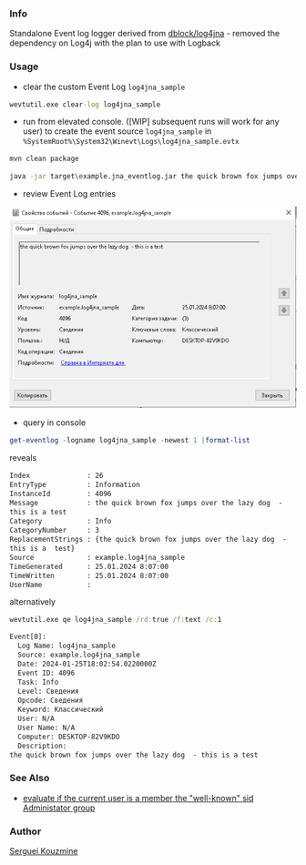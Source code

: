﻿### Info

Standalone Event log logger derived from [dblock/log4jna](https://github.com/dblock/log4jna) - removed the dependency on Log4j with the plan to use with Logback


### Usage

* clear the custom Event Log `log4jna_sample`
```cmd
wevtutil.exe clear-log log4jna_sample
```
* run from elevated console. ([WIP] subsequent runs will work for any user)
to create the event source `log4jna_sample` in `%SystemRoot%\System32\Winevt\Logs\log4jna_sample.evtx`
```sh
mvn clean package
```
```sh
java -jar target\example.jna_eventlog.jar the quick brown fox jumps over the lazy dog
```
* review Event Log entries

![Event log Message](https://github.com/sergueik/springboot_study/blob/master/basic-jna-eventlog/screenshots/capture-message.png)

* query in console

```powershell
get-eventlog -logname log4jna_sample -newest 1 |format-list
```
reveals
```text
Index              : 26
EntryType          : Information
InstanceId         : 4096
Message            : the quick brown fox jumps over the lazy dog  - this is a test
Category           : Info
CategoryNumber     : 3
ReplacementStrings : {the quick brown fox jumps over the lazy dog  - this is a  test}
Source             : example.log4jna_sample
TimeGenerated      : 25.01.2024 8:07:00
TimeWritten        : 25.01.2024 8:07:00
UserName           :
```

alternatively
```cmd
wevtutil.exe qe log4jna_sample /rd:true /f:text /c:1
```
```text
Event[0]:
  Log Name: log4jna_sample
  Source: example.log4jna_sample
  Date: 2024-01-25T18:02:54.0220000Z
  Event ID: 4096
  Task: Info
  Level: Сведения
  Opcode: Сведения
  Keyword: Классический
  User: N/A
  User Name: N/A
  Computer: DESKTOP-82V9KDO
  Description:
the quick brown fox jumps over the lazy dog  - this is a test

```
### See Also

   * [evaluate if the current user is a member the "well-known" sid Administator group](https://www.rgagnon.com/javadetails/java-detect-if-current-user-is-admin-using-jna.html)

### Author
[Serguei Kouzmine](kouzmine_serguei@yahoo.com)

